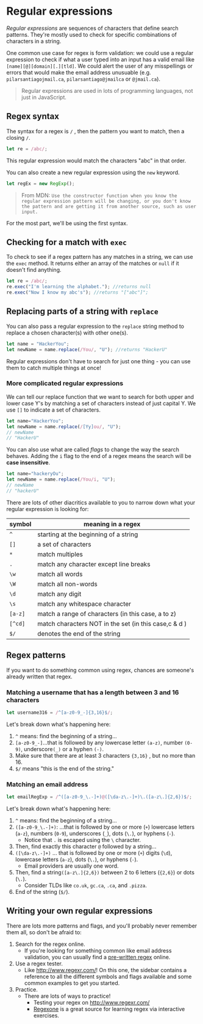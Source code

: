   <!-- Student takeaway -->
  <!-- By the end of this lesson, the student should know:
  - What a regular expression is.
  - When to use a regular expression.
  - Some common methods that take regular expressions (e.g. exec and replace).
  - How to build a regex.
  - Where to check or find a regex.
  - There are a plenty of common regex snippets out in the world.
  -->

# Regular expressions

_Regular expressions_ are sequences of characters that define search patterns. They're mostly used to check for specific combinations of characters in a string.

One common use case for regex is form validation: we could use a regular expression to check if what a user typed into an input has a valid email like `[name][@][domain][.][tld]`. We could alert the user of any misspellings or errors that would make the email address unusuable (e.g. `pilarsantiagojmail.ca`,  `pilarsantiago@jmailca` or  `@jmail.ca`).

> Regular expressions are used in lots of programming languages, not just in JavaScript.

## Regex syntax
The syntax for a regex is `/` , then the pattern you want to match, then a closing `/`.

```js
let re = /abc/;
```
This regular expression would match the characters "abc" in that order.

You can also create a new regular expression using the `new` keyword.
```js
let regEx = new RegExp();
```
> From MDN: `Use the constructor function when you know the regular expression pattern will be changing, or you don't know the pattern and are getting it from another source, such as user input.`

For the most part, we'll be using the first syntax.

## Checking for a match with `exec`

To check to see if a regex pattern has any matches in a string, we can use the `exec` method. It returns either an array of the matches or `null` if it doesn't find anything. 

```js
let re = /abc/;
re.exec("I'm learning the alphabet."); //returns null
re.exec("Now I know my abc's"); //returns "["abc"]";
```

## Replacing parts of a string with `replace`

You can also pass a regular expression to the `replace` string method to replace a chosen character(s) with other one(s).  

```js
let name = "HackerYou";
let newName = name.replace(/You/, "U"); //returns "HackerU"
```

Regular expressions don't have to search for just one thing - you can use them to catch multiple things at once!

### More complicated regular expressions
We can tell our replace function that we want to search for both upper and lower case Y's by matching a set of characters instead of just capital Y. We use `[]` to indicate a set of characters.

```js
let name="HackerYou";
let newName = name.replace(/[Yy]ou/, "U");
// newName
// "HackerU"
```

You can also use what are called _flags_ to change the way the search behaves.  Adding the `i` flag to the end of a regex means the search will be **case insensitive**.

```js
let name="hackeryOu";
let newName = name.replace(/You/i, "U"); 
// newName
// "hackerU"
```

There are lots of other diacritics available to you to narrow down what your regular expression is looking for:

symbol | meaning in a regex
--|-- 
`^` |starting at the beginning of a string
`[]`| a set of characters 
`*` | match multiples
`.` | match any character except line breaks
`\w` | match all words 
`\W` | match all non-words
`\d` | match any digit   
`\s` | match any whitespace character  
`[a-z]` | match a range of characters (in this case, a to z)
`[^cd]` | match characters NOT in the set (in this case,c & d )
`$/` |denotes the end of the string

## Regex patterns

If you want to do something common using regex, chances are someone's already written that regex.

### Matching a username that has a length between 3 and 16 characters
```js
let username316 = /^[a-z0-9_-]{3,16}$/;
```

Let's break down what's happening here:
1. `^` means: find the beginning of a string...
2. `[a-z0-9_-]`...that is followed by any lowercase letter `(a-z)`, number `(0-9)`, underscore`(_)` or a hyphen `(-)`.
3. Make sure that there are at least 3 characters `{3,16}` , but no more than 16.
4. `$/` means "this is the end of the string."

### Matching an email address

```js
let emailRegExp = /^([a-z0-9_\.-]+)@([\da-z\.-]+)\.([a-z\.]{2,6})$/;
```

Let's break down what's happening here:
1. `^` means: find the beginning of a string...
2. `([a-z0-9_\.-]+)`: ...that is followed by one or more (`+`) lowercase letters (`a-z`), numbers (`0-9`), underscores (`_`), dots (`\.`), or hyphens (`-`).
	* Notice that `.` is escaped using the `\` character.
3. Then, find exactly this character `@` followed by a string...
4. `([\da-z\.-]+)` ... that is followed by one or more (`+`) digits (`\d`), lowercase letters (`a-z`), dots (`\.`), or hyphens (`-`).
	* Email providers are usually one word.
5. Then, find a string`([a-z\.]{2,6})` between 2 to 6 letters (`{2,6}`) or dots (`\.`).
	* Consider TLDs like `co.uk`, `gc.ca`, `.ca`, and `.pizza`.
6. End of the string (`$/`).

## Writing your own regular expressions

There are lots more patterns and flags, and you'll probably never remember them all, so don't be afraid to:

1. Search for the regex online.
	* If you're looking for something common like email address validation, you can usually find a [pre-written regex](https://code.tutsplus.com/tutorials/8-regular-expressions-you-should-know--net-6149) online.
2. Use a regex tester.
	* Like <http://www.regexr.com/>! On this one, the sidebar contains a reference to all the different symbols and flags available and some common examples to get you started.
3. Practice.
	* There are lots of ways to practice!
		* Testing your regex on <http://www.regexr.com/>
		* [Regexone](http://regexone.com/) is a great source for learning regex via interactive exercises.
